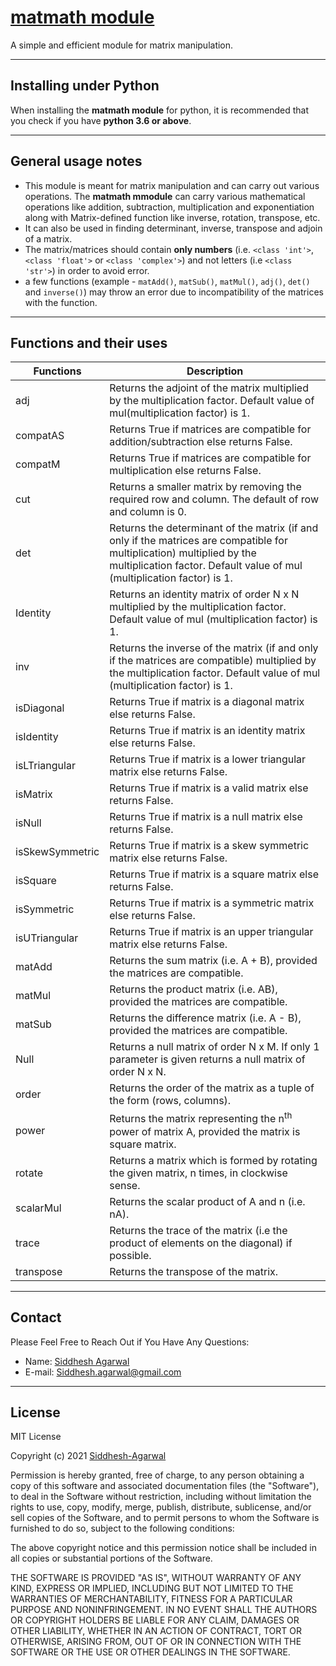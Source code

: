 # [matmath module](https://github.com/Siddhesh-Agarwal/matmath)

A simple and efficient module for matrix manipulation.

___________________________________________________________________________

## Installing under Python

When installing the **matmath module** for python, it is recommended that you check if you have **python 3.6 or above**.

___________________________________________________________________________

## General usage notes

* This module is meant for matrix manipulation and can carry out various operations. The **matmath mmodule** can carry various mathematical operations like addition, subtraction, multiplication and exponentiation along with Matrix-defined function like inverse, rotation, transpose, etc.
* It can also be used in finding determinant, inverse, transpose and adjoin of a matrix.
* The matrix/matrices should contain **only numbers** (i.e. `<class 'int'>`, `<class 'float'>` or `<class 'complex'>`) and not letters (i.e `<class 'str'>`) in order to avoid error.
* a few functions (example - `matAdd()`, `matSub()`, `matMul()`, `adj()`, `det()` and `inverse()`) may throw an error due to incompatibility of the matrices with the function.

___________________________________________________________________________

## Functions and their uses

| Functions       | Description                                                                                                                                                                                       |
|-----------------|---------------------------------------------------------------------------------------------------------------------------------------------------------------------------------------------------|
| adj             | Returns the adjoint of the matrix multiplied by the multiplication factor. Default value of mul(multiplication factor) is 1.                                                                      |
| compatAS        | Returns True if matrices are compatible for addition/subtraction else returns False.                                                                                                              |
| compatM         | Returns True if matrices are compatible for multiplication else returns False.                                                                                                                    |
| cut             | Returns a smaller matrix by removing the required row and column. The default of row and column is 0.                                                                                             |
| det             | Returns the determinant of the matrix (if and only if the matrices are compatible for multiplication) multiplied by the multiplication factor. Default value of mul (multiplication factor) is 1. |
| Identity        | Returns an identity matrix of order N x N multiplied by the multiplication factor. Default value of mul (multiplication factor) is 1.                                                             |
| inv             | Returns the inverse of the matrix (if and only if the matrices are compatible) multiplied by the multiplication factor. Default value of mul (multiplication factor) is 1.                        |
| isDiagonal      | Returns True if matrix is a diagonal matrix else returns False.                                                                                                                                   |
| isIdentity      | Returns True if matrix is an identity matrix else returns False.                                                                                                                                  |
| isLTriangular   | Returns True if matrix is a lower triangular matrix else returns False.                                                                                                                           |
| isMatrix        | Returns True if matrix is a valid matrix else returns False.                                                                                                                                      |
| isNull          | Returns True if matrix is a null matrix else returns False.                                                                                                                                       |
| isSkewSymmetric | Returns True if matrix is a skew symmetric matrix else returns False.                                                                                                                             |
| isSquare        | Returns True if matrix is a square matrix else returns False.                                                                                                                                     |
| isSymmetric     | Returns True if matrix is a symmetric matrix else returns False.                                                                                                                                  |
| isUTriangular   | Returns True if matrix is an upper triangular matrix else returns False.                                                                                                                          |
| matAdd          | Returns the sum matrix (i.e. A + B), provided the matrices are compatible.                                                                                                                        |
| matMul          | Returns the product matrix (i.e. AB), provided the matrices are compatible.                                                                                                                       |
| matSub          | Returns the difference matrix (i.e. A - B), provided the matrices are compatible.                                                                                                                 |
| Null            | Returns a null matrix of order N x M. If only 1 parameter is given returns a null matrix of order N x N.                                                                                          |
| order           | Returns the order of the matrix as a tuple of the form (rows, columns).                                                                                                                           |
| power           | Returns the matrix representing the n<sup>th</sup> power of matrix A, provided the matrix is square matrix.                                                                                       |
| rotate          | Returns a matrix which is formed by rotating the given matrix, n times, in clockwise sense.                                                                                                       |
| scalarMul       | Returns the scalar product of A and n (i.e. nA).                                                                                                                                                  |
| trace           | Returns the trace of the matrix (i.e the product of elements on the diagonal) if possible.                                                                                                        |
| transpose       | Returns the transpose of the matrix.                                                                                                                                                              |

___________________________________________________________________________

## Contact

Please Feel Free to Reach Out if You Have Any Questions:

* Name: [Siddhesh Agarwal](https://www.github.com/Siddhesh-Agarwal)
* E-mail: Siddhesh.agarwal@gmail.com

___________________________________________________________________________

## License

MIT License

Copyright (c) 2021 [Siddhesh-Agarwal](https://www.github.com/Siddhesh-Agarwal)

Permission is hereby granted, free of charge, to any person obtaining a copy
of this software and associated documentation files (the "Software"), to deal
in the Software without restriction, including without limitation the rights
to use, copy, modify, merge, publish, distribute, sublicense, and/or sell
copies of the Software, and to permit persons to whom the Software is
furnished to do so, subject to the following conditions:

The above copyright notice and this permission notice shall be included in all
copies or substantial portions of the Software.

THE SOFTWARE IS PROVIDED "AS IS", WITHOUT WARRANTY OF ANY KIND, EXPRESS OR
IMPLIED, INCLUDING BUT NOT LIMITED TO THE WARRANTIES OF MERCHANTABILITY,
FITNESS FOR A PARTICULAR PURPOSE AND NONINFRINGEMENT. IN NO EVENT SHALL THE
AUTHORS OR COPYRIGHT HOLDERS BE LIABLE FOR ANY CLAIM, DAMAGES OR OTHER
LIABILITY, WHETHER IN AN ACTION OF CONTRACT, TORT OR OTHERWISE, ARISING FROM,
OUT OF OR IN CONNECTION WITH THE SOFTWARE OR THE USE OR OTHER DEALINGS IN THE
SOFTWARE.
